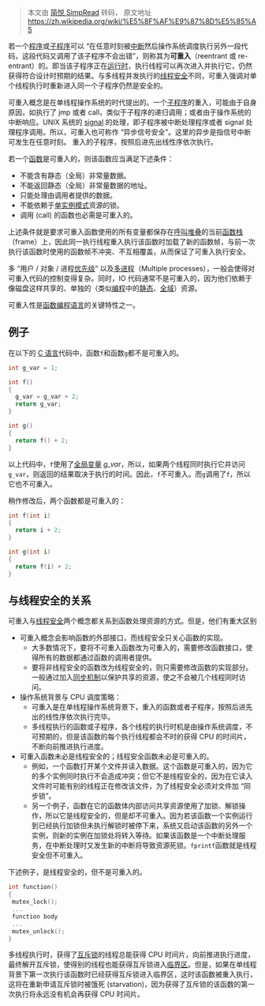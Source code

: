 > 本文由 [简悦 SimpRead](http://ksria.com/simpread/) 转码， 原文地址 https://zh.wikipedia.org/wiki/%E5%8F%AF%E9%87%8D%E5%85%A5

若一个[程序](/wiki/%E7%A8%8B%E5%BA%8F "程序")或[子程序](/wiki/%E5%AD%90%E7%A8%8B%E5%BA%8F "子程序")可以 “在任意时刻被[中断](/wiki/%E4%B8%AD%E6%96%AD "中断")然后操作系统调度执行另外一段代码，这段代码又调用了该子程序不会出错”，则称其为**可重入**（reentrant 或 re-entrant）的。即当该子程序正在[运行时](/wiki/%E5%9F%B7%E8%A1%8C%E6%9C%9F "执行期")，执行线程可以再次进入并执行它，仍然获得符合设计时预期的结果。与多线程并发执行的[线程安全](/wiki/%E7%BA%BF%E7%A8%8B%E5%AE%89%E5%85%A8 "线程安全")不同，可重入强调对单个线程执行时重新进入同一个子程序仍然是安全的。

可重入概念是在单线程操作系统的时代提出的。一个[子程序](/wiki/%E5%AD%90%E7%A8%8B%E5%BA%8F "子程序")的重入，可能由于自身原因，如执行了 jmp 或者 call，类似于子程序的递归调用；或者由于操作系统的中断响应。UNIX 系统的 [signal](/wiki/%E4%BF%A1%E5%8F%B7_(%E8%AE%A1%E7%AE%97%E6%9C%BA%E7%A7%91%E5%AD%A6) "信号 (计算机科学)") 的处理，即子程序被中断处理程序或者 signal 处理程序调用。所以，可重入也可称作 “异步信号安全”。这里的异步是指信号中断可发生在任意时刻。 重入的子程序，按照后进先出线性序依次执行。

若一个[函数](/wiki/%E5%87%BD%E6%95%B0 "函数")是可重入的，则该函数应当满足下述条件：

*   不能含有静态（全局）非常量数据。
*   不能返回静态（全局）非常量数据的地址。
*   只能处理由调用者提供的数据。
*   不能依赖于[单实例模式](/wiki/%E5%8D%95%E5%AE%9E%E4%BE%8B%E6%A8%A1%E5%BC%8F "单实例模式")资源的锁。
*   调用 (call) 的函数也必需是可重入的。

上述条件就是要求可重入函数使用的所有变量都保存在[呼叫堆叠](/wiki/%E5%91%BC%E5%8F%AB%E5%A0%86%E7%96%8A "呼叫堆叠")的当前[函数栈](/w/index.php?title=%E5%87%BD%E6%95%B0%E6%A0%88&action=edit&redlink=1 "函数栈（页面不存在）")（frame）上，因此同一执行线程重入执行该函数时加载了新的函数帧，与前一次执行该函数时使用的函数帧不冲突、不互相覆盖，从而保证了可重入执行安全。

多 “用户 / 对象 / 进程[优先级](/wiki/%E8%B0%83%E5%BA%A6_(%E8%AE%A1%E7%AE%97%E6%9C%BA) "调度 (计算机)")” 以及[多进程](/w/index.php?title=%E5%A4%9A%E8%BF%9B%E7%A8%8B&action=edit&redlink=1 "多进程（页面不存在）")（Multiple processes），一般会使得对可重入代码的控制变得复杂。同时，IO 代码通常不是可重入的，因为他们依赖于像磁盘这样共享的、单独的（类似[编程](/wiki/%E7%B7%A8%E7%A8%8B "编程")中的[静态](/w/index.php?title=%E9%9D%9C%E6%85%8B&action=edit&redlink=1 "静态（页面不存在）")、[全域](/wiki/%E5%85%A8%E5%9F%9F%E8%AE%8A%E6%95%B8 "全域变数")）资源。

可重入性是[函数编程语言](/wiki/%E5%87%BD%E6%95%B8%E7%A8%8B%E5%BC%8F%E8%AA%9E%E8%A8%80 "函数编程语言")的关键特性之一。

## 例子

在以下的 [C 语言](/wiki/C%E8%AF%AD%E8%A8%80 "C语言")代码中，函数`f`和函数`g`都不是可重入的。

```c
int g_var = 1;

int f()
{
  g_var = g_var + 2;
  return g_var;
}

int g()
{
  return f() + 2;
}

```

以上代码中，`f`使用了[全局变量](/wiki/%E5%85%A8%E5%B1%80%E5%8F%98%E9%87%8F "全局变量") _g_var_，所以，如果两个线程同时执行它并访问`g_var`，则返回的结果取决于执行的时间。因此，`f`不可重入。而`g`调用了`f`，所以它也不可重入。

稍作修改后，两个函数都是可重入的：

```c
int f(int i)
{
  return i + 2;
}

int g(int i)
{
  return f(i) + 2;
}

```

## 与线程安全的关系

可重入与[线程安全](/wiki/%E7%BA%BF%E7%A8%8B%E5%AE%89%E5%85%A8 "线程安全")两个概念都关系到函数处理资源的方式。但是，他们有重大区别

*   可重入概念会影响函数的外部接口，而线程安全只关心函数的实现。
    *   大多数情况下，要将不可重入函数改为可重入的，需要修改函数接口，使得所有的数据都通过函数的调用者提供。
    *   要将非线程安全的函数改为线程安全的，则只需要修改函数的实现部分。一般通过加入[同步机制](/w/index.php?title=%E5%90%8C%E6%AD%A5%E6%9C%BA%E5%88%B6&action=edit&redlink=1 "同步机制（页面不存在）")以保护共享的资源，使之不会被几个线程同时访问。
*   操作系统背景与 CPU 调度策略：
    *   可重入是在单线程操作系统背景下，重入的函数或者子程序，按照后进先出的线性序依次执行完毕。
    *   多线程执行的函数或子程序，各个线程的执行时机是由操作系统调度，不可预期的，但是该函数的每个执行线程都会不时的获得 CPU 的时间片，不断向前推进执行进度。
*   可重入函数未必是线程安全的；线程安全函数未必是可重入的。
    *   例如，一个函数打开某个文件并读入数据。这个函数是可重入的，因为它的多个实例同时执行不会造成冲突；但它不是线程安全的，因为在它读入文件时可能有别的线程正在修改该文件，为了线程安全必须对文件加 “同步锁”。
    *   另一个例子，函数在它的函数体内部访问共享资源使用了加锁、解锁操作，所以它是线程安全的，但是却不可重入。因为若该函数一个实例运行到已经执行加锁但未执行解锁时被停下来，系统又启动该函数的另外一个实例，则新的实例在加锁处将转入等待。如果该函数是一个中断处理服务，在中断处理时又发生新的中断将导致资源死锁。`fprintf`函数就是线程安全但不可重入。

下述例子，是线程安全的，但不是可重入的。

```c
int function()
{
 mutex_lock();
 ...
 function body
 ...
 mutex_unlock();
}
```

多线程执行时，获得了[互斥锁](/wiki/%E4%BA%92%E6%96%A5%E9%94%81 "互斥锁")的线程总能获得 CPU 时间片，向前推进执行进度，最终解开互斥锁，使得别的线程也能获得互斥锁进入[临界区](/wiki/%E4%B8%B4%E7%95%8C%E5%8C%BA "临界区")。但是，如果在单线程背景下第一次执行该函数时已经获得互斥锁进入临界区，这时该函数被重入执行，这将在重新申请互斥锁时被饿死 (starvation)，因为获得了互斥锁的该函数的第一次执行将永远没有机会再获得 CPU 时间片。

